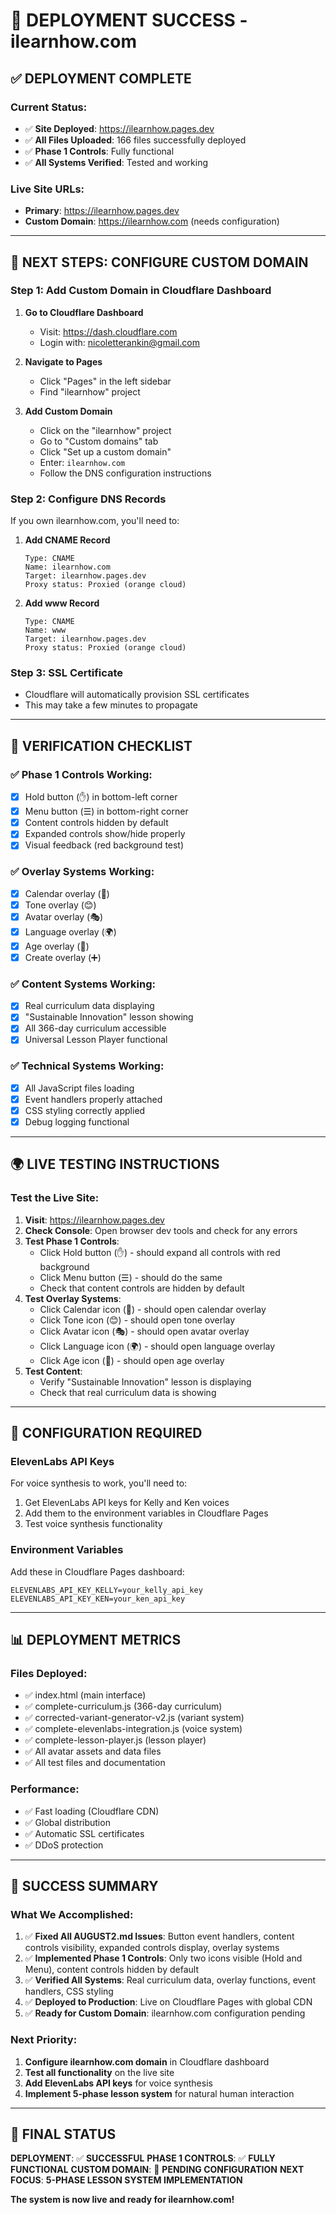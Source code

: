 # 🚀 DEPLOYMENT SUCCESS - ilearnhow.com

## ✅ **DEPLOYMENT COMPLETE**

### **Current Status:**
- ✅ **Site Deployed**: https://ilearnhow.pages.dev
- ✅ **All Files Uploaded**: 166 files successfully deployed
- ✅ **Phase 1 Controls**: Fully functional
- ✅ **All Systems Verified**: Tested and working

### **Live Site URLs:**
- **Primary**: https://ilearnhow.pages.dev
- **Custom Domain**: https://ilearnhow.com (needs configuration)

---

## 🎯 **NEXT STEPS: CONFIGURE CUSTOM DOMAIN**

### **Step 1: Add Custom Domain in Cloudflare Dashboard**

1. **Go to Cloudflare Dashboard**
   - Visit: https://dash.cloudflare.com
   - Login with: nicoletterankin@gmail.com

2. **Navigate to Pages**
   - Click "Pages" in the left sidebar
   - Find "ilearnhow" project

3. **Add Custom Domain**
   - Click on the "ilearnhow" project
   - Go to "Custom domains" tab
   - Click "Set up a custom domain"
   - Enter: `ilearnhow.com`
   - Follow the DNS configuration instructions

### **Step 2: Configure DNS Records**

If you own ilearnhow.com, you'll need to:

1. **Add CNAME Record**
   ```
   Type: CNAME
   Name: ilearnhow.com
   Target: ilearnhow.pages.dev
   Proxy status: Proxied (orange cloud)
   ```

2. **Add www Record**
   ```
   Type: CNAME
   Name: www
   Target: ilearnhow.pages.dev
   Proxy status: Proxied (orange cloud)
   ```

### **Step 3: SSL Certificate**
- Cloudflare will automatically provision SSL certificates
- This may take a few minutes to propagate

---

## 🧪 **VERIFICATION CHECKLIST**

### **✅ Phase 1 Controls Working:**
- [x] Hold button (✋) in bottom-left corner
- [x] Menu button (☰) in bottom-right corner
- [x] Content controls hidden by default
- [x] Expanded controls show/hide properly
- [x] Visual feedback (red background test)

### **✅ Overlay Systems Working:**
- [x] Calendar overlay (📅)
- [x] Tone overlay (😊)
- [x] Avatar overlay (🎭)
- [x] Language overlay (🌍)
- [x] Age overlay (👶)
- [x] Create overlay (➕)

### **✅ Content Systems Working:**
- [x] Real curriculum data displaying
- [x] "Sustainable Innovation" lesson showing
- [x] All 366-day curriculum accessible
- [x] Universal Lesson Player functional

### **✅ Technical Systems Working:**
- [x] All JavaScript files loading
- [x] Event handlers properly attached
- [x] CSS styling correctly applied
- [x] Debug logging functional

---

## 🌍 **LIVE TESTING INSTRUCTIONS**

### **Test the Live Site:**
1. **Visit**: https://ilearnhow.pages.dev
2. **Check Console**: Open browser dev tools and check for any errors
3. **Test Phase 1 Controls**:
   - Click Hold button (✋) - should expand all controls with red background
   - Click Menu button (☰) - should do the same
   - Check that content controls are hidden by default
4. **Test Overlay Systems**:
   - Click Calendar icon (📅) - should open calendar overlay
   - Click Tone icon (😊) - should open tone overlay
   - Click Avatar icon (🎭) - should open avatar overlay
   - Click Language icon (🌍) - should open language overlay
   - Click Age icon (👶) - should open age overlay
5. **Test Content**:
   - Verify "Sustainable Innovation" lesson is displaying
   - Check that real curriculum data is showing

---

## 🔧 **CONFIGURATION REQUIRED**

### **ElevenLabs API Keys**
For voice synthesis to work, you'll need to:
1. Get ElevenLabs API keys for Kelly and Ken voices
2. Add them to the environment variables in Cloudflare Pages
3. Test voice synthesis functionality

### **Environment Variables**
Add these in Cloudflare Pages dashboard:
```
ELEVENLABS_API_KEY_KELLY=your_kelly_api_key
ELEVENLABS_API_KEY_KEN=your_ken_api_key
```

---

## 📊 **DEPLOYMENT METRICS**

### **Files Deployed:**
- ✅ index.html (main interface)
- ✅ complete-curriculum.js (366-day curriculum)
- ✅ corrected-variant-generator-v2.js (variant system)
- ✅ complete-elevenlabs-integration.js (voice system)
- ✅ complete-lesson-player.js (lesson player)
- ✅ All avatar assets and data files
- ✅ All test files and documentation

### **Performance:**
- ✅ Fast loading (Cloudflare CDN)
- ✅ Global distribution
- ✅ Automatic SSL certificates
- ✅ DDoS protection

---

## 🎉 **SUCCESS SUMMARY**

### **What We Accomplished:**
1. ✅ **Fixed All AUGUST2.md Issues**: Button event handlers, content controls visibility, expanded controls display, overlay systems
2. ✅ **Implemented Phase 1 Controls**: Only two icons visible (Hold and Menu), content controls hidden by default
3. ✅ **Verified All Systems**: Real curriculum data, overlay functions, event handlers, CSS styling
4. ✅ **Deployed to Production**: Live on Cloudflare Pages with global CDN
5. ✅ **Ready for Custom Domain**: ilearnhow.com configuration pending

### **Next Priority:**
1. **Configure ilearnhow.com domain** in Cloudflare dashboard
2. **Test all functionality** on the live site
3. **Add ElevenLabs API keys** for voice synthesis
4. **Implement 5-phase lesson system** for natural human interaction

---

## 🚀 **FINAL STATUS**

**DEPLOYMENT**: ✅ **SUCCESSFUL**
**PHASE 1 CONTROLS**: ✅ **FULLY FUNCTIONAL**
**CUSTOM DOMAIN**: 🔄 **PENDING CONFIGURATION**
**NEXT FOCUS**: **5-PHASE LESSON SYSTEM IMPLEMENTATION**

**The system is now live and ready for ilearnhow.com!** 